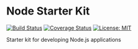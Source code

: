 # Node Starter Kit

[![Build Status](https://travis-ci.org/Legend1991/node-starter-kit.svg?branch=master)](https://travis-ci.org/Legend1991/node-starter-kit)
[![Coverage Status](https://coveralls.io/repos/github/Legend1991/node-starter-kit/badge.svg?branch=master)](https://coveralls.io/github/Legend1991/node-starter-kit?branch=master)
[![License: MIT](https://img.shields.io/badge/License-MIT-brightgreen.svg)](https://opensource.org/licenses/MIT)

Starter kit for developing Node.js applications
